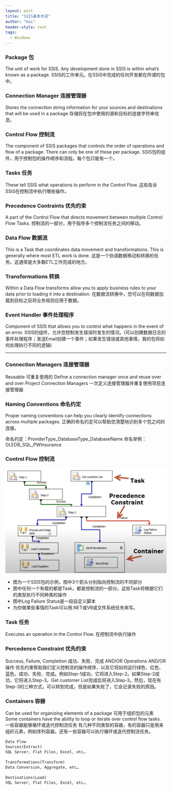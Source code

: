 ```yaml
---
layout: post
title: "SSIS基本术语"
author: "Kai"
header-style: text
tags:
  - Windows
---
```


### Package 包
The unit of work for SSIS. Any development done in SSIS is within what’s known as a package.
SSIS的工作单元。在SSIS中完成的任何开发都在所谓的包中。
### Connection Manager 连接管理器
Stores the connection string information for your sources and destinations that will be used in a package
存储将在包中使用的源和目标的连接字符串信息。
### Control Flow 控制流
The component of SSIS packages that controls the order of operations and flow of a package. There can only be one of these per package.
SSIS包的组件，用于控制包的操作顺序和流程。每个包只能有一个。
### Tasks 任务
These tell SSIS what operations to perform in the Control Flow.
这些告诉SSIS在控制流中执行哪些操作。
### Precedence Contraints 优先约束
A part of the Control Flow that directs movement between multiple Control Flow Tasks.
控制流的一部分，用于指导多个控制流任务之间的移动。
### Data Flow 数据流
This is a Task that coordinates data movement and transformations. This is generally where most ETL work is done.
这是一个协调数据移动和转换的任务。这通常是大多数ETL工作完成的地方。
### Transformations 转换
Within a Data Flow transforms allow you to apply business rules to your data prior to loading it into a destination.
在数据流转换中，您可以在将数据加载到目标之前将业务规则应用于数据。
### Event Handler 事件处理程序
Component of SSIS that allows you to control what happens in the event of an error.
SSIS的组件，允许您控制发生错误时发生的情况。(可以创建数据日志的事件处理程序；发送Email创建一个事件；如果发生错误或其他事情，我的包将如何处理执行不同的逻辑)

------------


### Connection Managers 连接管理器
Reusable 可重复使用的
Define a connection manager once and reuse over and over Project Connection Managers
一次定义连接管理器并重复使用项目连接管理器

### Naming Conventions 命名约定
Proper naming conventions can help you clearly identify connections across multiple packages.
正确的命名约定可以帮助您清楚地识别多个包之间的连接。

命名约定：ProviderType_DatabaseType_DatabaseName
命名举例：OLEDB_SQL_PWInsurance

### Control Flow 控制流
![20240121214504](https://raw.githubusercontent.com/fannkaii/MyPicBed/master/images/20240121214504.png)

- 图为一个SSIS包的示例，图中3个箭头分别指向控制流的不同部分
- 图中任何一个有框的都是Task，都是控制流的一部分。这些Task将根据它们的类型执行不同种类的操作
- 图中Log Failure Status是一段自定义脚本
- 为你做某些事情的Task可以用.NET或VB或文件系统任务来写。
### Task 任务
Executes an operation in the Control Flow. 在控制流中执行操作
### Percedence Constraint 优先约束
Success, Failure, Completion 成功、失败、完成
AND/OR Operations AND/OR 操作
优先约束帮助我们定义控制流的操作顺序，以及它将如何运行绿色、红色、蓝色，成功、失败、完成。例如Step-1成功，它将进入Step-2。如果Step-2成功，它将进入Step-3。Get customer List完成后将进入Step-3。然后，现在有Step-3的三种方式，可以转到完成，但是如果失败了，它会记录失败的原因。
### Containers 容器
Can be used for organizing elements of a package 可用于组织包的元素
Some containers have the ability to loop or iterate over control flow tasks. 一些容器能够循环或迭代控制流任务
有几种不同类型的容器，有的容器只是用来组织元素，例如序列容器。还有一些容器可以执行循环或迭代控制流任务。
```
Data Flow
Sources(Extract)
SQL Server, Flat Files, Excel, etc…

Transformations(Transform)
Data Conversion, Aggregate, etc…

Destinations(Load)
SQL Server, Flat Files, Excel, etc…
```